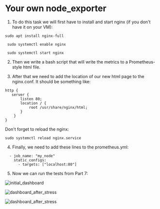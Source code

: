 # Your own node_exporter

1. To do this task we will first have to install and start nginx (if you don't have it on your VM):

`sudo apt install nginx-full`

` sudo systemctl enable nginx`

` sudo systemctl start nginx`

2. Then we write a bash script that will write the metrics to a Prometheus-style html file.

3. After that we need to add the location of our new html page to the nginx.conf. It should be something like:

```
http {
   server {
       listen 80;
       location / {
           root /usr/share/nginx/html;
       }
    }
}
```

Don't forget to reload the nginx:

`sudo systemctl reload nginx.service`

4. Finally, we need to add these lines to the prometheus.yml:

```
  - job_name: "my_node"
    static_configs:
      - targets: ["localhost:80"]
```

5. Now we can run the tests from Part 7:

![initial_dashboard](/src/09/images/dashboard.png)

![dashboard_after_stress](/src/09/images/dashboard_after_stress.png)

![dashboard_after_stress](/src/09/images/dashboard_after_script.png)